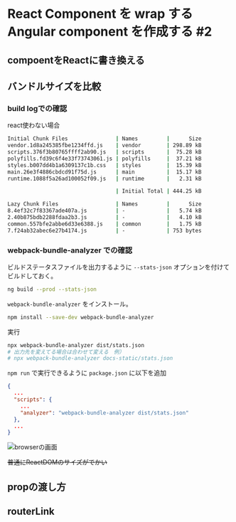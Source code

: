 # React Component を wrap する Angular component を作成する \#2

## compoentをReactに書き換える

## バンドルサイズを比較

### build logでの確認
react使わない場合
```bash
Initial Chunk Files               | Names         |      Size
vendor.1d8a245385fbe1234ffd.js    | vendor        | 298.89 kB
scripts.376f3b80765ffff2ab90.js   | scripts       |  75.28 kB
polyfills.fd39c6f4e33f73743061.js | polyfills     |  37.21 kB
styles.b007dd4b1a6309137c1b.css   | styles        |  15.39 kB
main.26e3f4886cbdcd91f75d.js      | main          |  15.17 kB
runtime.1088f5a26ad100052f09.js   | runtime       |   2.31 kB

                                  | Initial Total | 444.25 kB

Lazy Chunk Files                  | Names         |      Size
8.4ef32c7f83367ade407a.js         | -             |   5.74 kB
2.40b875bdb2288fdaa2b3.js         | -             |   4.10 kB
common.557bfe2abbe6d33e6388.js    | common        |   1.75 kB
7.f24ab32abec6e27b4174.js         | -             | 753 bytes
```

### webpack-bundle-analyzer での確認
ビルドステータスファイルを出力するように `--stats-json` オプションを付けてビルドしておく。

```bash
ng build --prod --stats-json
```

`webpack-bundle-analyzer` をインストール。
```bash
npm install --save-dev webpack-bundle-analyzer
```

実行
```bash
npx webpack-bundle-analyzer dist/stats.json
# 出力先を変えてる場合は合わせて変える　例）
# npx webpack-bundle-analyzer docs-static/stats.json
```

`npm run` で実行できるように `package.json` に以下を追加
```json
{
  ...
  "scripts": {
    ...
    "analyzer": "webpack-bundle-analyzer dist/stats.json"
  },
  ...
}
```

![browserの画面](assets/img/2021/05/09/01.png)

~~普通にReactDOMのサイズがでかい~~

## propの渡し方

## routerLink
